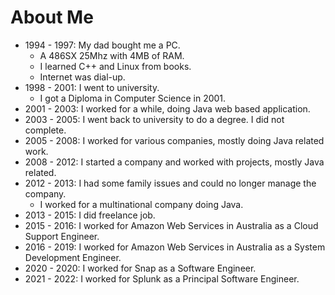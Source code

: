 # About Me

- 1994 - 1997: My dad bought me a PC. 
  - A 486SX 25Mhz with 4MB of RAM.
  - I learned C++ and Linux from books. 
  - Internet was dial-up.
- 1998 - 2001: I went to university.
  - I got a Diploma in Computer Science in 2001.
- 2001 - 2003: I worked for a while, doing Java web based application.
- 2003 - 2005: I went back to university to do a degree. I did not complete.
- 2005 - 2008: I worked for various companies, mostly doing Java related work.
- 2008 - 2012: I started a company and worked with projects, mostly Java related.
- 2012 - 2013: I had some family issues and could no longer manage the company.
  - I worked for a multinational company doing Java.
- 2013 - 2015: I did freelance job.
- 2015 - 2016: I worked for Amazon Web Services in Australia as a Cloud Support Engineer.
- 2016 - 2019: I worked for Amazon Web Services in Australia as a System Development Engineer.
- 2020 - 2020: I worked for Snap as a Software Engineer.
- 2021 - 2022: I worked for Splunk as a Principal Software Engineer.

